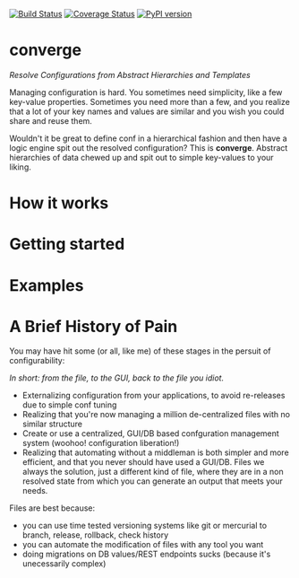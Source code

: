 [![Build Status](https://travis-ci.org/drewboswell/converge.svg?branch=master)](https://travis-ci.org/drewboswell/converge)
[![Coverage Status](https://coveralls.io/repos/github/drewboswell/converge/badge.svg?branch=master)](https://coveralls.io/github/drewboswell/converge?branch=master)
[![PyPI version](https://badge.fury.io/py/pyconverge.svg)](https://badge.fury.io/py/pyconverge)

# converge
*Resolve Configurations from Abstract Hierarchies and Templates*

Managing configuration is hard. You sometimes need simplicity, like a few key-value properties. Sometimes you need more than a few, and you realize that a lot of your key names and values are similar and you wish you could share and reuse them. 

Wouldn't it be great to define conf in a hierarchical fashion and then have a logic engine spit out the resolved configuration? This is **converge**. Abstract hierarchies of data chewed up and spit out to simple key-values to your liking.

# How it works

# Getting started

# Examples

# A Brief History of Pain
You may have hit some (or all, like me) of these stages in the persuit of configurability:

*In short: from the file, to the GUI, back to the file you idiot.*
* Externalizing configuration from your applications, to avoid re-releases due to simple conf tuning
* Realizing that you're now managing a million de-centralized files with no similar structure
* Create or use a centralized, GUI/DB based confguration management system (woohoo! configuration liberation!)
* Realizing that automating without a middleman is both simpler and more efficient, and that you never should have used a GUI/DB. Files we always the solution, just a different kind of file, where they are in a non resolved state from which you can generate an output that meets your needs.

Files are best because:
* you can use time tested versioning systems like git or mercurial to branch, release, rollback, check history
* you can automate the modification of files with any tool you want
* doing migrations on DB values/REST endpoints sucks (because it's unecessarily complex)

